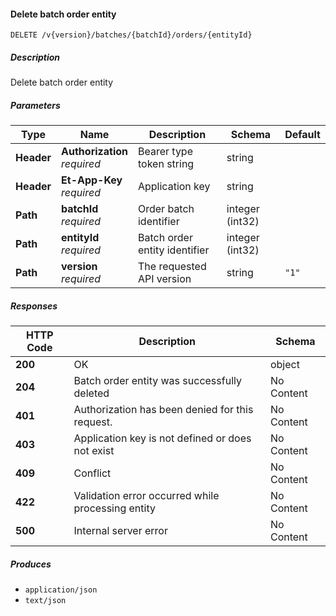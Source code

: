 
<a name="batchesorders_deletebatchorderentity"></a>
#### Delete batch order entity
```
DELETE /v{version}/batches/{batchId}/orders/{entityId}
```


##### Description
Delete batch order entity


##### Parameters

|Type|Name|Description|Schema|Default|
|---|---|---|---|---|
|**Header**|**Authorization**  <br>*required*|Bearer type token string|string||
|**Header**|**Et-App-Key**  <br>*required*|Application key|string||
|**Path**|**batchId**  <br>*required*|Order batch identifier|integer (int32)||
|**Path**|**entityId**  <br>*required*|Batch order entity identifier|integer (int32)||
|**Path**|**version**  <br>*required*|The requested API version|string|`"1"`|


##### Responses

|HTTP Code|Description|Schema|
|---|---|---|
|**200**|OK|object|
|**204**|Batch order entity was successfully deleted|No Content|
|**401**|Authorization has been denied for this request.|No Content|
|**403**|Application key is not defined or does not exist|No Content|
|**409**|Conflict|No Content|
|**422**|Validation error occurred while processing entity|No Content|
|**500**|Internal server error|No Content|


##### Produces

* `application/json`
* `text/json`



